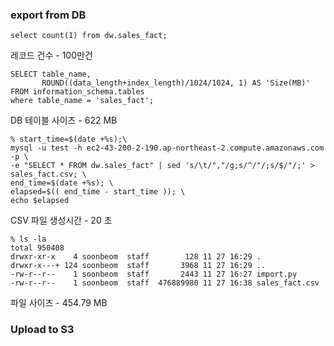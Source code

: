 
### export from DB ###

```
select count(1) from dw.sales_fact;
```
레코드 건수 - 100만건

```
SELECT table_name,
       ROUND((data_length+index_length)/1024/1024, 1) AS 'Size(MB)'
FROM information_schema.tables
where table_name = 'sales_fact';
```
DB 테이블 사이즈 - 622 MB 

```
% start_time=$(date +%s);\
mysql -u test -h ec2-43-200-2-190.ap-northeast-2.compute.amazonaws.com -p \
-e "SELECT * FROM dw.sales_fact" | sed 's/\t/","/g;s/^/"/;s/$/"/;' > sales_fact.csv; \
end_time=$(date +%s); \
elapsed=$(( end_time - start_time )); \
echo $elapsed
```
CSV 파일 생성시간 - 20 초

```
% ls -la
total 950408
drwxr-xr-x    4 soonbeom  staff        128 11 27 16:29 .
drwxr-x---+ 124 soonbeom  staff       3968 11 27 16:29 ..
-rw-r--r--    1 soonbeom  staff       2443 11 27 16:27 import.py
-rw-r--r--    1 soonbeom  staff  476889980 11 27 16:38 sales_fact.csv
```
파일 사이즈 - 454.79 MB


### Upload to S3 ###
